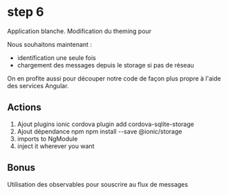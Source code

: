 # step 6
Application blanche. 
Modification du theming pour 

Nous souhaitons maintenant :
* identification une seule fois
* chargement des messages depuis le storage si pas de réseau

On en profite aussi pour découper notre code de façon plus propre à l'aide des services Angular.

## Actions
1. Ajout plugins
ionic cordova plugin add cordova-sqlite-storage
2. Ajout dépendance npm
npm install --save @ionic/storage
3. imports to NgModule
4. inject it wherever you want

## Bonus
Utilisation des observables pour souscrire au flux de messages 


